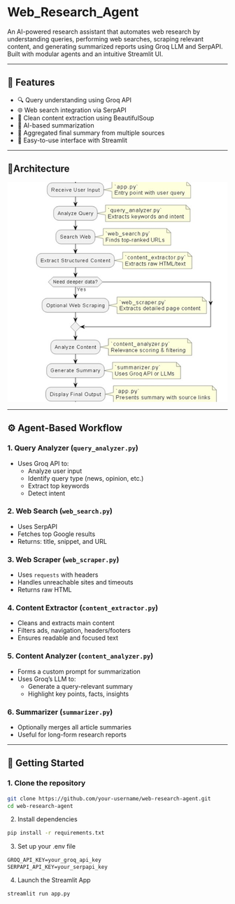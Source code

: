 # Web_Research_Agent

An AI-powered research assistant that automates web research by understanding queries, performing web searches, scraping relevant content, and generating summarized reports using Groq LLM and SerpAPI. Built with modular agents and an intuitive Streamlit UI.

---

## 📌 Features

- 🔍 Query understanding using Groq API
- 🌐 Web search integration via SerpAPI
- 🧽 Clean content extraction using BeautifulSoup
- 🧠 AI-based summarization
- 📄 Aggregated final summary from multiple sources
- 🚀 Easy-to-use interface with Streamlit

---

## 🧠Architecture
![Web Research Agent Architecture](Architecture.jpg)

---

## ⚙️ Agent-Based Workflow

### 1. Query Analyzer (`query_analyzer.py`)
- Uses Groq API to:
  - Analyze user input
  - Identify query type (news, opinion, etc.)
  - Extract top keywords
  - Detect intent

### 2. Web Search (`web_search.py`)
- Uses SerpAPI
- Fetches top Google results
- Returns: title, snippet, and URL

### 3. Web Scraper (`web_scraper.py`)
- Uses `requests` with headers
- Handles unreachable sites and timeouts
- Returns raw HTML

### 4. Content Extractor (`content_extractor.py`)
- Cleans and extracts main content
- Filters ads, navigation, headers/footers
- Ensures readable and focused text

### 5. Content Analyzer (`content_analyzer.py`)
- Forms a custom prompt for summarization
- Uses Groq’s LLM to:
  - Generate a query-relevant summary
  - Highlight key points, facts, insights

### 6. Summarizer (`summarizer.py`)
- Optionally merges all article summaries
- Useful for long-form research reports

---

## 🚀 Getting Started

### 1. Clone the repository

```bash
git clone https://github.com/your-username/web-research-agent.git
cd web-research-agent
```
2. Install dependencies
```bash
pip install -r requirements.txt
```

3. Set up your .env file
```env
GROQ_API_KEY=your_groq_api_key
SERPAPI_API_KEY=your_serpapi_key
```

4. Launch the Streamlit App
```bash
streamlit run app.py
```


